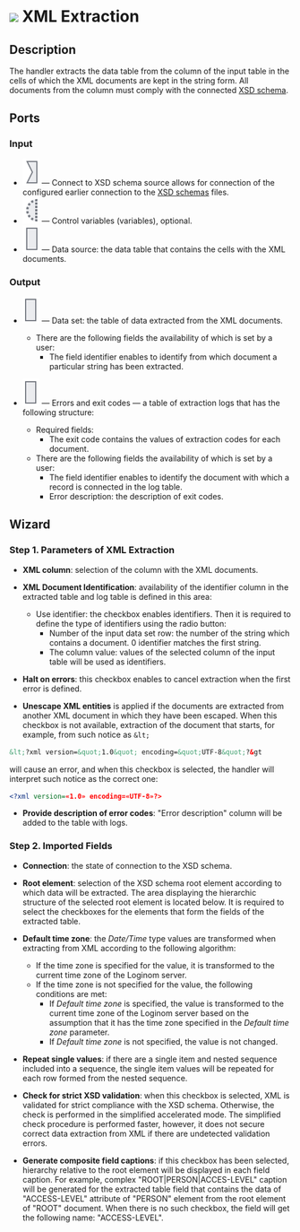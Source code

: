 # ![ ](../../images/icons/components/extract-xml_default.svg) XML Extraction

## Description

The handler extracts the data table from the column of the input table in the cells of which the XML documents are kept in the string form. All documents from the column must comply with the connected [XSD schema](https://ru.wikipedia.org/wiki/XML_Schema_%28W3C%29).

## Ports

### Input

* ![ ](../../images/icons/app/node/ports/inputs/link_inactive.svg) — Connect to XSD schema source allows for connection of the configured earlier connection to the [XSD schemas](../../integration/connections/list/schemes.md) files.
* ![ ](../../images/icons/app/node/ports/inputs-optional/variable_inactive.svg) — Control variables (variables), optional.
* ![ ](../../images/icons/app/node/ports/inputs/table_inactive.svg) — Data source: the data table that contains the cells with the XML documents.

### Output

* ![ ](../../images/icons/app/node/ports/outputs/table_inactive.svg) — Data set: the table of data extracted from the XML documents.
   * There are the following fields the availability of which is set by a user:
      * The field identifier enables to identify from which document a particular string has been extracted.

* ![ ](../../images/icons/app/node/ports/outputs/table_inactive.svg) — Errors and exit codes — a table of extraction logs that has the following structure:
   * Required fields:
      * The exit code contains the values of extraction codes for each document.
   * There are the following fields the availability of which is set by a user:
      * The field identifier enables to identify the document with which a record is connected in the log table.
      * Error description: the description of exit codes.

## Wizard

### Step 1. Parameters of XML Extraction

* **XML column**: selection of the column with the XML documents.

* **XML Document Identification**: availability of the identifier column in the extracted table and log table is defined in this area:
   * Use identifier: the checkbox enables identifiers. Then it is required to define the type of identifiers using the radio button:
      * Number of the input data set row: the number of the string which contains a document. 0 identifier matches the first string.
      * The column value: values of the selected column of the input table will be used as identifiers.

* **Halt on errors**: this checkbox enables to cancel extraction when the first error is defined.

* **Unescape XML entities** is applied if the documents are extracted from another XML document in which they have been escaped. When this checkbox is not available, extraction of the document that starts, for example, from such notice as `&lt;`

```xml
&lt;?xml version=&quot;1.0&quot; encoding=&quot;UTF-8&quot;?&gt
```

will cause an error, and when this checkbox is selected, the handler will interpret such notice as the correct one:

```xml
<?xml version=«1.0» encoding=«UTF-8»?>
```

* **Provide description of error codes**: "Error description" column will be added to the table with logs.

### Step 2. Imported Fields

* **Connection**: the state of connection to the XSD schema.

* **Root element**: selection of the XSD schema root element according to which data will be extracted. The area displaying the hierarchic structure of the selected root element is located below. It is required to select the checkboxes for the elements that form the fields of the extracted table.

* **Default time zone**: the *Date/Time* type values are transformed when extracting from XML according to the following algorithm:
   * If the time zone is specified for the value, it is transformed to the current time zone of the Loginom server.
   * If the time zone is not specified for the value, the following conditions are met:
      * If *Default time zone* is specified, the value is transformed to the current time zone of the Loginom server based on the assumption that it has the time zone specified in the *Default time zone* parameter.
      * If *Default time zone* is not specified, the value is not changed.

* **Repeat single values**: if there are a single item and nested sequence included into a sequence, the single item values will be repeated for each row formed from the nested sequence.

* **Check for strict XSD validation**: when this checkbox is selected, XML is validated for strict compliance with the XSD schema. Otherwise, the check is performed in the simplified accelerated mode. The simplified check procedure is performed faster, however, it does not secure correct data extraction from XML if there are undetected validation errors.

* **Generate composite field captions**: if this checkbox has been selected, hierarchy relative to the root element will be displayed in each field caption. For example, complex "ROOT|PERSON|ACCES-LEVEL" caption will be generated for the extracted table field that contains the data of "ACCESS-LEVEL" attribute of "PERSON" element from the root element of "ROOT" document. When there is no such checkbox, the field will get the following name: "ACCESS-LEVEL".
